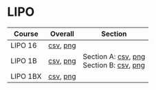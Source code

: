 # LIPO

| Course | Overall | Section |
| ------ | ------- | ------- |
| LIPO 16 | [csv](https://github.com/UCSD-Historical-Enrollment-Data/2024Winter/blob/main/overall/LIPO%2016.csv), [png](https://raw.githubusercontent.com/UCSD-Historical-Enrollment-Data/2024Winter/main/plot_overall/LIPO%2016.png) |  |
| LIPO 1B | [csv](https://github.com/UCSD-Historical-Enrollment-Data/2024Winter/blob/main/overall/LIPO%201B.csv), [png](https://raw.githubusercontent.com/UCSD-Historical-Enrollment-Data/2024Winter/main/plot_overall/LIPO%201B.png) | Section A: [csv](https://github.com/UCSD-Historical-Enrollment-Data/2024Winter/blob/main/section/LIPO%201B_A.csv), [png](https://raw.githubusercontent.com/UCSD-Historical-Enrollment-Data/2024Winter/main/plot_section/LIPO%201B_A.png)<br>Section B: [csv](https://github.com/UCSD-Historical-Enrollment-Data/2024Winter/blob/main/section/LIPO%201B_B.csv), [png](https://raw.githubusercontent.com/UCSD-Historical-Enrollment-Data/2024Winter/main/plot_section/LIPO%201B_B.png) |
| LIPO 1BX | [csv](https://github.com/UCSD-Historical-Enrollment-Data/2024Winter/blob/main/overall/LIPO%201BX.csv), [png](https://raw.githubusercontent.com/UCSD-Historical-Enrollment-Data/2024Winter/main/plot_overall/LIPO%201BX.png) |  |
